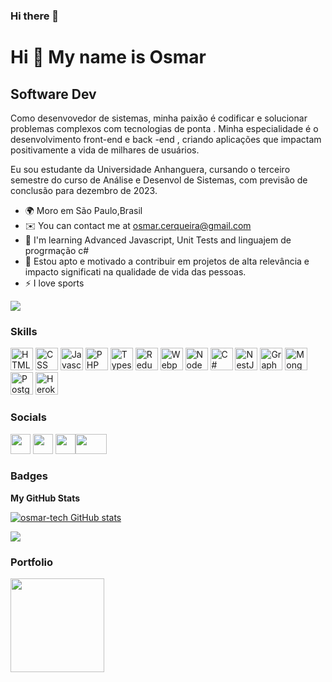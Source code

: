 ### Hi there 👋
Hi 👋 My name is Osmar
==========================

 Software Dev
-----------------------------

Como desenvovedor de sistemas, minha paixão é codificar e solucionar problemas complexos com tecnologias de ponta .
Minha especialidade é o desenvolvimento front-end e back -end , criando aplicações que impactam positivamente a vida de
milhares de usuários.

Eu sou estudante da Universidade Anhanguera, cursando o terceiro semestre do curso de Análise e Desenvol de Sistemas,
com previsão de conclusão para dezembro de 2023.

* 🌍 Moro em São Paulo,Brasil
* ✉️ You can contact me at [osmar.cerqueira@gmail.com](mailto:osmar.cerqueira@gmail.com)
* 🧠 I'm learning Advanced Javascript, Unit Tests and linguajem de progrmação c#
* 🤝 Estou apto e motivado a contribuir em projetos de alta relevância e impacto significati na qualidade de vida das
pessoas.
* ⚡ I love sports

<a href="https://github.com/osmar-tech" target="_blank" rel="noreferrer"><img
        src="https://img.shields.io/github/followers/peguimasid?logo=github&style=for-the-badge&color=3382ed&labelColor=171717" /></a>

### Skills

<p align="left">
    <a href="https://developer.mozilla.org/pt-BR/docs/Web/HTML" target="_blank" rel="noreferrer"><img
            src="https://img.shields.io/badge/HTML-239120?style=for-the-badge&logo=html5&logoColor=white" width="36"
            height="36" alt="HTML" /></a>
    <a href="https://developer.mozilla.org/en-US/docs/Web/CSS" target="_blank" rel="noreferrer"><img
            src="https://img.shields.io/badge/CSS-239120?&style=for-the-badge&logo=css3&logoColor=white" width="36"
            height="36" alt="CSS" /></a>
    <a href="https://developer.mozilla.org/en-US/docs/Web/JavaScript" target="_blank" rel="noreferrer"><img
            src="https://raw.githubusercontent.com/danielcranney/readme-generator/main/public/icons/skills/javascript-colored.svg"
            width="36" height="36" alt="Javascript" /></a>
    <a href="https://developer.mozilla.org/pt-BR/docs/Glossary/PHP" target="_blank" rel="noreferrer"><img
            src="https://img.shields.io/badge/PHP-777BB4?style=for-the-badge&logo=php&logoColor=white" width="36"
            height="36" alt="PHP" /></a>
    <a href="https://www.typescriptlang.org/" target="_blank" rel="noreferrer"><img
            src="https://raw.githubusercontent.com/danielcranney/readme-generator/main/public/icons/skills/typescript-colored.svg"
            width="36" height="36" alt="Typescript" /></<a hr/" target="_blank" rel="noreferrerps://mui.com/"
            target="_blank" rel="noreferrer" dme-generator/main/public/icons/skills/materialui-colored.svg" width="36"
            height="36" alt="Material UI" /></a>
    <a href="https://redux.js.org/" target="_blank" rel="noreferrer"><img
            src="https://raw.githubusercontent.com/danielcranney/readme-generator/main/public/icons/skills/redux-colored.svg"
            width="36" height="36" alt="Redux" /></a>
    <a href="https://webpack.js.org/" target="_blank" rel="noreferrer"><img
            src="https://raw.githubusercontent.com/danielcranney/readme-generator/main/public/icons/skills/webpack-colored.svg"
            width="36" height="36" alt="Webpack" /></a>
    <a href="https://nodejs.org/en/about" target="_blank" rel="noreferrer"><img
            src="https://raw.githubusercontent.com/danielcranney/readme-generator/main/public/icons/skills/nodejs-colored.svg"
            width="36" height="36" alt="NodeJS" /></a>
    <a href="https://learn.microsoft.com/pt-br/dotnet/csharp/" target="_blank" rel="noreferrer"><img
            src="https://img.shields.io/badge/C%23-239120?style=for-the-badge&logo=c-sharp&logoColor=white" width="36"
            height="36" alt="C#" /></a>
    <a href="https://docs.nestjs.com/" target="_blank" rel="noreferrer"><img
            src="https://raw.githubusercontent.com/danielcranney/readme-generator/main/public/icons/skills/nestjs-colored.svg"
            width="36" height="36" alt="NestJS" /></a>
    <a href="https://graphql.org/" target="_blank" rel="noreferrer"><img
            src="https://raw.githubusercontent.com/danielcranney/readme-generator/main/public/icons/skills/graphql-colored.svg"
            width="36" height="36" alt="GraphQL" /></a>
    <a href="https://www.mysql.com/" target="_blank" rel="noreferrer"><img
            src="https://img.shields.io/badge/MySQL-005C84?style=for-the-badge&logo=mysql&logoColor=white" width="36"
            height="36" alt="MongoDB" /></a>
    <a href="https://www.postgresql.org/" target="_blank" rel="noreferrer"><img
            src="https://raw.githubusercontent.com/danielcranney/readme-generator/main/public/icons/skills/postgresql-colored.svg"
            width="36" height="36" alt="PostgreSQL" /></a>
    <a href="https://www.heroku.com/" target="_blank" rel="noreferrer"><img
            src="https://raw.githubusercontent.com/danielcranney/readme-generator/main/public/icons/skills/heroku-colored.svg"
            width="36" height="36" alt="Heroku" /></a>
</p>

### Socials 

<p align="left"> <a href="#" target="_blank" rel="noreferrer"><img
            src="https://raw.githubusercontent.com/danielcranney/readme-generator/main/public/icons/socials/discord.svg"
            width="32" height="32" /></a> <a href="https://github.com/osmar-tech" target="_blank" rel="noreferrer"><img
            src="https://raw.githubusercontent.com/danielcranney/readme-generator/main/public/icons/socials/github-dark.svg"
            width="32" height="32" /></a> <a href="https://www.linkedin.com/in/osmar-cerqueira-645083227/"
        target="_blank" rel="noreferrer"><img
            src="https://raw.githubusercontent.com/danielcranney/readme-generator/main/public/icons/socials/linkedin.svg"
            width="32" height="32" /></a><a href="#" target="_blank" rel="noreferrer"><img
            src="https://raw.githubusercontent.com/danielcranney/readme-generator/main/public/icons/socials/youtube.svg"
            width="50" height="32" /></a></p>

### Badges

<b>My GitHub Stats</b>

<a href="https://github.com/osmar-tech"><img
        src="https://github-readme-stats-osmar-tech.vercel.app/api?username=osmar-tech&show_icons=true&hide=&count_private=true&title_color=3382ed&text_color=ffffff&icon_color=3382ed&bg_color=171717&hide_border=true&show_icons=true"
        alt="osmar-tech GitHub stats" /></a>

<a href="https://github.com/osmar-tech"><img
        src="https://github-readme-streak-stats.herokuapp.com/?user=osmar-tech&stroke=ffffff&background=171717&ring=3382ed&fire=3382ed&currStreakNum=ffffff&currStreakLabel=3382ed&sideNums=ffffff&sideLabels=ffffff&dates=ffffff&hide_border=true" /></a>





### Portfolio

<a href="#"><img src="https://img.shields.io/badge/website-000000?style=for-the-badge&logo=About.me&logoColor=white"
        width="150" /></a>

